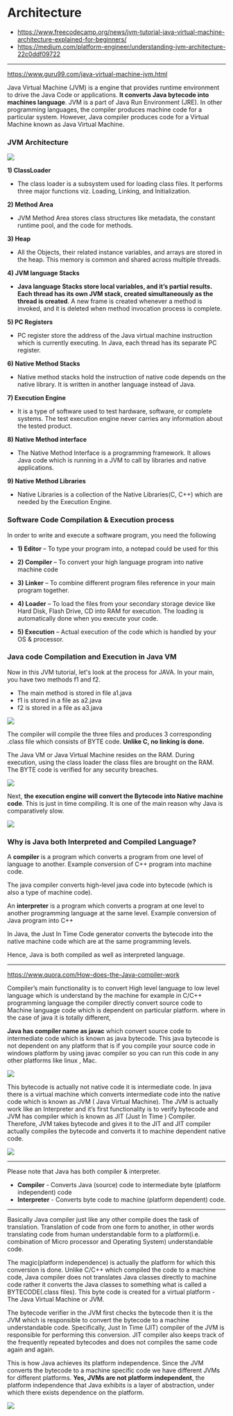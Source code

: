 # Architecture
- https://www.freecodecamp.org/news/jvm-tutorial-java-virtual-machine-architecture-explained-for-beginners/
- https://medium.com/platform-engineer/understanding-jvm-architecture-22c0ddf09722


---------------

https://www.guru99.com/java-virtual-machine-jvm.html

Java Virtual Machine (JVM) is a engine that provides runtime environment to drive the Java Code or applications. **It converts Java bytecode into machines language**. JVM is a part of Java Run Environment (JRE). In other programming languages, the compiler produces machine code for a particular system. However, Java compiler produces code for a Virtual Machine known as Java Virtual Machine.

### JVM Architecture

![](images/guru99-jvm-architecture.png)

**1) ClassLoader**
- The class loader is a subsystem used for loading class files. It performs three major functions viz. Loading, Linking, and Initialization.

**2) Method Area**
- JVM Method Area stores class structures like metadata, the constant runtime pool, and the code for methods.

**3) Heap**
- All the Objects, their related instance variables, and arrays are stored in the heap. This memory is common and shared across multiple threads.

**4) JVM language Stacks**
- **Java language Stacks store local variables, and it’s partial results. Each thread has its own JVM stack, created simultaneously as the thread is created**. A new frame is created whenever a method is invoked, and it is deleted when method invocation process is complete.

**5)  PC Registers**
- PC register store the address of the Java virtual machine instruction which is currently executing. In Java, each thread has its separate PC register.

**6) Native Method Stacks**
- Native method stacks hold the instruction of native code depends on the native library. It is written in another language instead of Java.

**7) Execution Engine**
- It is a type of software used to test hardware, software, or complete systems. The test execution engine never carries any information about the tested product.

**8) Native Method interface**
- The Native Method Interface is a programming framework. It allows Java code which is running in a JVM to call by libraries and native applications.

**9) Native Method Libraries**
- Native Libraries is a collection of the Native Libraries(C, C++) which are needed by the Execution Engine.

### Software Code Compilation & Execution process
In order to write and execute a software program, you need the following

- **1) Editor** – To type your program into, a notepad could be used for this

- **2) Compiler** – To convert your high language program into native machine code

- **3) Linker** – To combine different program files reference in your main program together.

- **4) Loader** – To load the files from your secondary storage device like Hard Disk, Flash Drive, CD into RAM for execution. The loading is automatically done when you execute your code.

- **5) Execution** – Actual execution of the code which is handled by your OS & processor.


### Java code Compilation and Execution in Java VM

Now in this JVM tutorial, let's look at the process for JAVA. In your main, you have two methods f1 and f2.

- The main method is stored in file a1.java
- f1 is stored in a file as a2.java
- f2 is stored in a file as a3.java

![](images/guru99-java-compiler.jpg)

The compiler will compile the three files and produces 3 corresponding .class file which consists of BYTE code. **Unlike C, no linking is done.**

The Java VM or Java Virtual Machine resides on the RAM. During execution, using the class loader the class files are brought on the RAM. The BYTE code is verified for any security breaches.

![](images/guru99-java-jvm.jpg)

Next, **the execution engine will convert the Bytecode into Native machine code**. This is just in time compiling. It is one of the main reason why Java is comparatively slow.


![](images/guru99-java-jit.jpg)


### Why is Java both Interpreted and Compiled Language?
A **compiler** is a program which converts a program from one level of language to another. Example conversion of C++ program into machine code.

The java compiler converts high-level java code into bytecode (which is also a type of machine code).

An **interpreter** is a program which converts a program at one level to another programming language at the same level. Example conversion of Java program into C++

In Java, the Just In Time Code generator converts the bytecode into the native machine code which are at the same programming levels.

Hence, Java is both compiled as well as interpreted language.

-----------

https://www.quora.com/How-does-the-Java-compiler-work

Compiler’s main functionality is to convert High level language to low level language which is understand by the machine for example in C/C++ programming language the compiler directly convert source code to Machine language code which is dependent on particular platform. where in the case of java it is totally different,

**Java has compiler name as javac** which convert source code to intermediate code which is known as java bytecode. This java bytecode is not dependent on any platform that is if you compile your source code in windows platform by using javac compiler so you can run this code in any other platforms like linux , Mac.

![](https://qph.fs.quoracdn.net/main-qimg-439d920bbd7810e2536a4cd3ad77119a.webp)

This bytecode is actually not native code it is intermediate code. In java there is a virtual machine which converts intermediate code into the native code which is known as JVM ( Java Virtual Machine). The JVM is actually work like an Interpreter and it’s first functionality is to verify bytecode and JVM has compiler which is known as JIT (Just In Time ) Compiler. Therefore, JVM takes bytecode and gives it to the JIT and JIT compiler actually compiles the bytecode and converts it to machine dependent native code.

![](https://qph.fs.quoracdn.net/main-qimg-99c6c1406f3ca60b9e188ab4fc6132b9.webp)

---------

Please note that Java has both compiler & interpreter.
- **Compiler** - Converts Java (source) code to intermediate byte (platform independent) code
- **Interpreter** - Converts byte code to machine (platform dependent) code.

-----------

Basically Java compiler just like any other compile does the task of translation. Translation of code from one form to another, in other words translating code from human understandable form to a platform(i.e. combination of Micro processor and Operating System) understandable code.

The magic(platform independence) is actually the platform for which this conversion is done. Unlike C/C++ which compiled the code to a machine code, Java compiler does not translates Java classes directly to machine code rather it converts the Java classes to something what is called a BYTECODE(.class files). This byte code is created for a virtual platform - The Java Virtual Machine or JVM.

The bytecode verifier in the JVM first checks the bytecode then it is the JVM which is responsible to convert the bytecode to a machine understandable code. Specifically, Just In Time (JIT) compiler of the JVM is responsible for performing this conversion. JIT compiler also keeps track of the frequently repeated bytecodes and does not compiles the same code again and again.

This is how Java achieves its platform independence. Since the JVM converts the bytecode to a machine specific code we have different JVMs for different platforms. **Yes, JVMs are not platform independent**, the platform independence that Java exhibits is a layer of abstraction, under which there exists dependence on the platform.

![](https://qph.fs.quoracdn.net/main-qimg-e76fb3b68d1bd2b3d7a10791c9761834.webp)